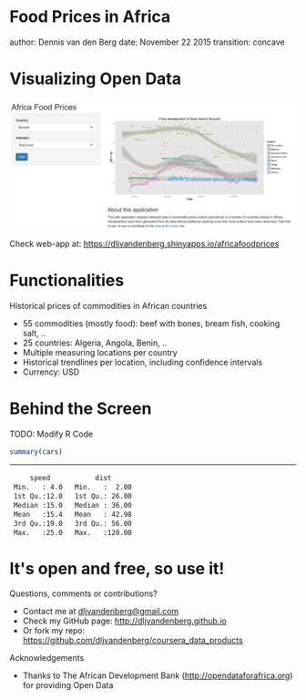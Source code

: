 Food Prices in Africa
========================================================
author: Dennis van den Berg
date: November 22 2015
transition: concave



Visualizing Open Data
========================================================

![print screen](price_burundi_goat_meat_usd.png)

Check web-app at: https://dljvandenberg.shinyapps.io/africafoodprices


Functionalities
========================================================

Historical prices of commodities in African countries

* 55 commodities (mostly food): beef with bones, bream fish, cooking salt, ..
* 25 countries: Algeria, Angola, Benin, ..
* Multiple measuring locations per country
* Historical trendlines per location, including confidence intervals
* Currency: USD


Behind the Screen
========================================================

TODO: Modify R Code


```r
summary(cars)
```
***

```
     speed           dist       
 Min.   : 4.0   Min.   :  2.00  
 1st Qu.:12.0   1st Qu.: 26.00  
 Median :15.0   Median : 36.00  
 Mean   :15.4   Mean   : 42.98  
 3rd Qu.:19.0   3rd Qu.: 56.00  
 Max.   :25.0   Max.   :120.00  
```

It's open and free, so use it!
========================================================

Questions, comments or contributions?
* Contact me at dljvandenberg@gmail.com
* Check my GitHub page: http://dljvandenberg.github.io
* Or fork my repo: https://github.com/dljvandenberg/coursera_data_products

Acknowledgements
* Thanks to The African Development Bank (http://opendataforafrica.org) for providing Open Data
